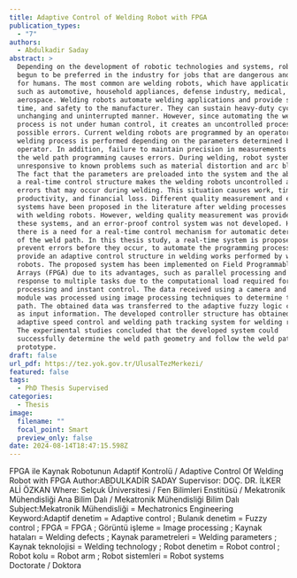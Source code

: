 ```yaml
---
title: Adaptive Control of Welding Robot with FPGA
publication_types:
  - "7"
authors:
  - Abdulkadir Saday
abstract: >
  Depending on the development of robotic technologies and systems, robots have
  begun to be preferred in the industry for jobs that are dangerous and tiring
  for humans. The most common are welding robots, which have application areas
  such as automotive, household appliances, defense industry, medical, and
  aerospace. Welding robots automate welding applications and provide speed,
  time, and safety to the manufacturer. They can sustain heavy-duty cycles in an
  unchanging and uninterrupted manner. However, since automating the welding
  process is not under human control, it creates an uncontrolled process against
  possible errors. Current welding robots are programmed by an operator and the
  welding process is performed depending on the parameters determined by the
  operator. In addition, failure to maintain precision in measurements during
  the weld path programming causes errors. During welding, robot systems are
  unresponsive to known problems such as material distortion and arc blowing.
  The fact that the parameters are preloaded into the system and the absence of
  a real-time control structure makes the welding robots uncontrolled against
  errors that may occur during welding. This situation causes work, time,
  productivity, and financial loss. Different quality measurement and evaluation
  systems have been proposed in the literature after welding processes performed
  with welding robots. However, welding quality measurement was provided in
  these systems, and an error-proof control system was not developed. However,
  there is a need for a real-time control mechanism for automatic determination
  of the weld path. In this thesis study, a real-time system is proposed to
  prevent errors before they occur, to automate the programming process, and to
  provide an adaptive control structure in welding works performed by welding
  robots. The proposed system has been implemented on Field Programmable Gate
  Arrays (FPGA) due to its advantages, such as parallel processing and instant
  response to multiple tasks due to the computational load required for image
  processing and instant control. The data received using a camera and laser
  module was processed using image processing techniques to determine the weld
  path. The obtained data was transferred to the adaptive fuzzy logic controller
  as input information. The developed controller structure has obtained an
  adaptive speed control and welding path tracking system for welding robots.
  The experimental studies concluded that the developed system could
  successfully determine the weld path geometry and follow the weld path on a
  prototype.
draft: false
url_pdf: https://tez.yok.gov.tr/UlusalTezMerkezi/
featured: false
tags:
  - PhD Thesis Supervised
categories:
  - Thesis
image:
  filename: ""
  focal_point: Smart
  preview_only: false
date: 2024-08-14T18:47:15.598Z
---
```

FPGA ile Kaynak Robotunun Adaptif Kontrolü / Adaptive Control Of Welding Robot with FPGA
Author:ABDULKADİR SADAY
Supervisor: DOÇ. DR. İLKER ALİ ÖZKAN
Where: Selçuk Üniversitesi / Fen Bilimleri Enstitüsü / Mekatronik Mühendisliği Ana Bilim Dalı / Mekatronik Mühendisliği Bilim Dalı
Subject:Mekatronik Mühendisliği = Mechatronics Engineering
Keyword:Adaptif denetim = Adaptive control ; Bulanık denetim = Fuzzy control ; FPGA = FPGA ; Görüntü işleme = Image processing ; Kaynak hataları = Welding defects ; Kaynak parametreleri = Welding parameters ; Kaynak teknolojisi = Welding technology ; Robot denetim = Robot control ; Robot kolu = Robot arm ; Robot sistemleri = Robot systems\
Doctorate / Doktora
